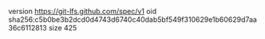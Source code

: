 version https://git-lfs.github.com/spec/v1
oid sha256:c5b0be3b2dcd0d4743d6740c40dab5bf549f310629e1b60629d7aa36c6112813
size 425
